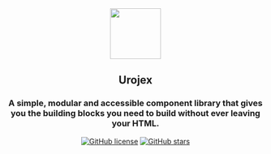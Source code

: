 <div align="center">
  <img src="https://www.linkpicture.com/q/urojex.png" type="image" height="100">
  
  ## Urojex
  ### A simple, modular and accessible component library that gives you the building blocks you need to build without ever leaving your HTML.
  [![GitHub license](https://img.shields.io/github/license/urojex/urojex)](https://github.com/urojex/urojex/blob/master/LICENSE) [![GitHub stars](https://img.shields.io/github/stars/urojex/urojex)](https://github.com/urojex/urojex/stargazers)
  
</div>
